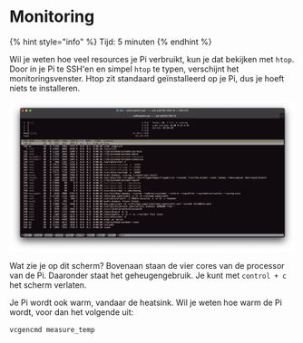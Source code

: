 # Monitoring

{% hint style="info" %}
Tijd: 5 minuten
{% endhint %}

Wil je weten hoe veel resources je Pi verbruikt, kun je dat bekijken met `htop`. Door in je Pi te SSH'en en simpel `htop` te typen, verschijnt het monitoringsvenster. Htop zit standaard geïnstalleerd op je Pi, dus je hoeft niets te installeren.

![Het htop venster](../.gitbook/assets/htop.png)

Wat zie je op dit scherm? Bovenaan staan de vier cores van de processor van de Pi. Daaronder staat het geheugengebruik. Je kunt met `control + c` het scherm verlaten.

Je Pi wordt ook warm, vandaar de heatsink. Wil je weten hoe warm de Pi wordt, voor dan het volgende uit:

```bash
vcgencmd measure_temp
```
